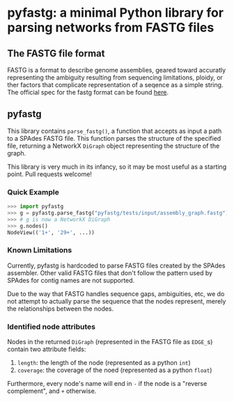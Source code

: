# pyfastg: a minimal Python library for parsing networks from FASTG files

## The FASTG file format
FASTG is a format to describe genome assemblies, geared toward accuratly representing the ambiguity resulting from sequencing limitations, ploidy, or ther factors that complicate representation of a seqence as a simple string.  The official spec for the fastg format can be found [here](http://fastg.sourceforge.net/).

## pyfastg
This library contains `parse_fastg()`, a function that accepts as input a path
to a SPAdes FASTG file. This function parses the structure of the specified
file, returning a NetworkX `DiGraph` object representing the structure of the
graph.

This library is very much in its infancy, so it may be most useful as a starting point.  Pull requests welcome!

### Quick Example

```python
>>> import pyfastg
>>> g = pyfastg.parse_fastg("pyfastg/tests/input/assembly_graph.fastg")
>>> # g is now a NetworkX DiGraph
>>> g.nodes()
NodeView(('1+', '29+', ...))
```

### Known Limitations
Currently, pyfastg is hardcoded to parse FASTG files created by the SPAdes assembler. Other valid FASTG files that don't follow the pattern used by SPAdes for contig names are not supported.

Due to the way that FASTG handles sequence gaps, ambiguities, etc, we do not attempt to actually parse the sequence that the nodes represent, merely the relationships between the nodes.

### Identified node attributes
Nodes in the returned `DiGraph` (represented in the FASTG file as `EDGE_`s)
contain two attribute fields:

1. `length`: the length of the node (represented as a python `int`)
2. `coverage`: the coverage of the noed (represented as a python `float`)

Furthermore, every node's name will end in `-` if the node is a "reverse
complement", and `+` otherwise.
